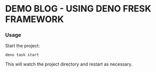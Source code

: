 # DEMO BLOG - USING DENO FRESK FRAMEWORK

### Usage

Start the project:

```
deno task start
```

This will watch the project directory and restart as necessary.
